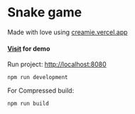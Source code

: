 # Snake game 
Made with love using [creamie.vercel.app](https://creamie.vercel.app) 
#### [Visit](https://snake-creamie.vercel.app) for demo

Run project: [http://localhost:8080](http://localhost:8080)
```
npm run development
```

For Compressed build:
```
npm run build
```


